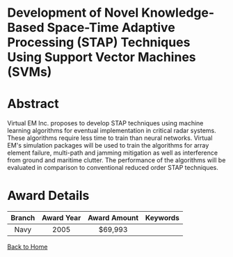 
Development of Novel Knowledge-Based Space-Time Adaptive Processing (STAP) Techniques Using Support Vector Machines (SVMs)
==========================================================================================================================

# Abstract


Virtual EM Inc. proposes to develop STAP techniques using machine learning algorithms for eventual implementation in critical radar systems. These algorithms require less time to train than neural networks. Virtual EM's simulation packages will be used to train the algorithms for array element failure, multi-path and jamming mitigation as well as interference from ground and maritime clutter. The performance of the algorithms will be evaluated in comparison to conventional reduced order STAP techniques.  

# Award Details

|Branch|Award Year|Award Amount|Keywords|
| :---: | :---: | :---: | :---: |
|Navy|2005|$69,993||
  
  


[Back to Home](https://github.com/chrischow/dod_sbir_awards/DJ/#1869)